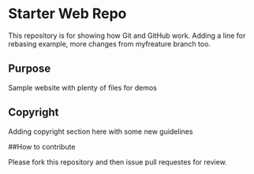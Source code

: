 # Starter Web Repo

This repository is for showing how Git and GitHub work.
Adding a line for rebasing example, more changes from myfreature branch too.

## Purpose

Sample website with plenty of files for demos

## Copyright

Adding copyright section here with some new guidelines

##How to contribute

Please fork this repository and then issue pull requestes for review.